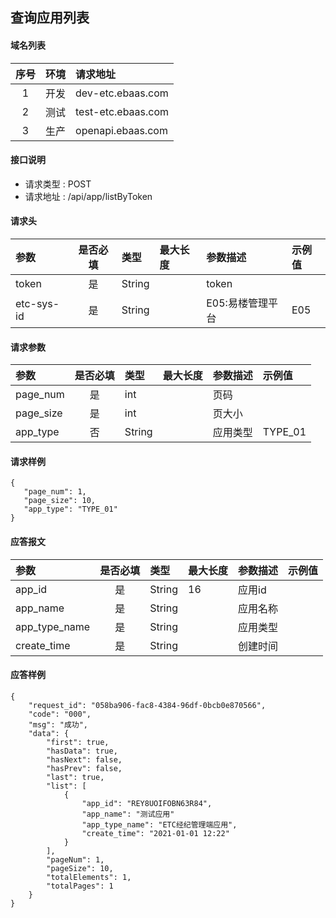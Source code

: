 ## 查询应用列表 

#### 域名列表

| 序号  | 环境  | 请求地址           |
| :---: | :---: | :----------------- |
|   1   | 开发  | dev-etc.ebaas.com  |
|   2   | 测试  | test-etc.ebaas.com |
|   3   | 生产  | openapi.ebaas.com  |

#### 接口说明

* 请求类型 : POST
* 请求地址 : /api/app/listByToken

#### 请求头
| 参数       | 是否必填 | 类型   | 最大长度 | 参数描述         | 示例值 |
| :--------- | :------: | :----- | :------- | :--------------- | :----- |
| token      |    是    | String |          | token            |        |
| etc-sys-id |    是    | String |          | E05:易楼管理平台 | E05    |

#### 请求参数
| 参数      | 是否必填 | 类型 | 最大长度 | 参数描述 | 示例值 |
| :-------- | :------: | :--- | :------- | :------- | :----- |
| page_num  |    是    | int  |          | 页码     |        |
| page_size |    是    | int  |          | 页大小   |        |
| app_type  |    否    | String|         | 应用类型 |TYPE_01  |

#### 请求样例
```
{
   "page_num": 1,
   "page_size": 10,
   "app_type": "TYPE_01"
}
```

#### 应答报文

| 参数          | 是否必填 | 类型   | 最大长度 | 参数描述 | 示例值 |
| :------------ | :------: | :----- | :------- | :------- | :----- |
| app_id        |    是    | String | 16       | 应用id   |        |
| app_name      |    是    | String |          | 应用名称 |        |
| app_type_name |    是    | String |          | 应用类型 |        |
| create_time   |    是    | String |          | 创建时间 |        |

#### 应答样例

```
{
    "request_id": "058ba906-fac8-4384-96df-0bcb0e870566",
    "code": "000",
    "msg": "成功",
    "data": {
        "first": true,
        "hasData": true,
        "hasNext": false,
        "hasPrev": false,
        "last": true,
        "list": [
            { 
                "app_id": "REY8UOIFOBN63R84",
                "app_name": "测试应用"
                "app_type_name": "ETC经纪管理端应用",
                "create_time": "2021-01-01 12:22"
            }
        ],
        "pageNum": 1,
        "pageSize": 10,
        "totalElements": 1,
        "totalPages": 1
    }
}

```

